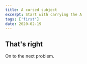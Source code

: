 ```yaml
---
title: A cursed subject
excerpt: Start with carrying the A
tags: ['first']
date: 2020-02-19
---
```


## That's right

On to the next problem.
